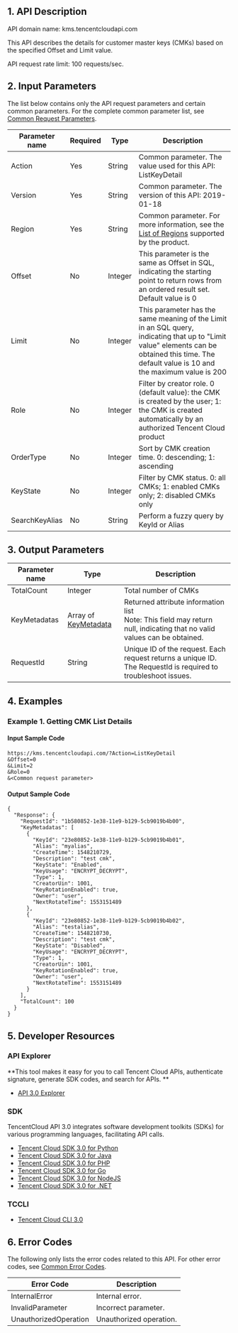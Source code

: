 ## 1. API Description

API domain name: kms.tencentcloudapi.com

This API describes the details for customer master keys (CMKs) based on the specified Offset and Limit value.

API request rate limit: 100 requests/sec.

## 2. Input Parameters

The list below contains only the API request parameters and certain common parameters. For the complete common parameter list, see [Common Request Parameters](/document/api/573/34406).

| Parameter name | Required | Type | Description |
|---------|---------|---------|---------|
| Action | Yes | String | Common parameter. The value used for this API: ListKeyDetail |
| Version | Yes | String | Common parameter. The version of this API: 2019-01-18 |
| Region | Yes | String | Common parameter. For more information, see the [List of Regions](/document/api/573/34406#.E5.9C.B0.E5.9F.9F.E5.88.97.E8.A1.A8) supported by the product. |
| Offset | No | Integer | This parameter is the same as Offset in SQL, indicating the starting point to return rows from an ordered result set. Default value is 0 |
| Limit | No | Integer | This parameter has the same meaning of the Limit in an SQL query, indicating that up to "Limit value" elements can be obtained this time. The default value is 10 and the maximum value is 200 |
| Role | No | Integer | Filter by creator role. 0 (default value): the CMK is created by the user; 1: the CMK is created automatically by an authorized Tencent Cloud product |
| OrderType | No | Integer | Sort by CMK creation time. 0: descending; 1: ascending |
| KeyState | No | Integer | Filter by CMK status. 0: all CMKs; 1: enabled CMKs only; 2: disabled CMKs only |
| SearchKeyAlias | No | String | Perform a fuzzy query by KeyId or Alias |

## 3. Output Parameters

| Parameter name | Type | Description |
|---------|---------|---------|
| TotalCount | Integer | Total number of CMKs |
| KeyMetadatas | Array of [KeyMetadata](/document/api/573/34431#KeyMetadata) | Returned attribute information list <br/>Note: This field may return null, indicating that no valid values can be obtained. |
| RequestId | String | Unique ID of the request. Each request returns a unique ID. The RequestId is required to troubleshoot issues. |

## 4. Examples

### Example 1. Getting CMK List Details

#### Input Sample Code

```
https://kms.tencentcloudapi.com/?Action=ListKeyDetail
&Offset=0
&Limit=2
&Role=0
&<Common request parameter>
```

#### Output Sample Code

```
{
  "Response": {
    "RequestId": "1b580852-1e38-11e9-b129-5cb9019b4b00",
    "KeyMetadatas": [
      {
        "KeyId": "23e80852-1e38-11e9-b129-5cb9019b4b01",
        "Alias": "myalias",
        "CreateTime": 1548210729,
        "Description": "test cmk",
        "KeyState": "Enabled",
        "KeyUsage": "ENCRYPT_DECRYPT",
        "Type": 1,
        "CreatorUin": 1001,
        "KeyRotationEnabled": true,
        "Owner": "user",
        "NextRotateTime": 1553151489
      },
      {
        "KeyId": "23e80852-1e38-11e9-b129-5cb9019b4b02",
        "Alias": "testalias",
        "CreateTime": 1548210730,
        "Description": "test cmk",
        "KeyState": "Disabled",
        "KeyUsage": "ENCRYPT_DECRYPT",
        "Type": 1,
        "CreatorUin": 1001,
        "KeyRotationEnabled": true,
        "Owner": "user",
        "NextRotateTime": 1553151489
      }
    ],
    "TotalCount": 100
  }
}
```


## 5. Developer Resources

### API Explorer

**This tool makes it easy for you to call Tencent Cloud APIs,  authenticate signature, generate SDK codes, and search for APIs. **

* [API 3.0 Explorer](https://console.cloud.tencent.com/api/explorer?Product=kms&Version=2019-01-18&Action=ListKeyDetail)

### SDK

TencentCloud API 3.0 integrates software development toolkits (SDKs) for various programming languages, facilitating API calls. 

* [Tencent Cloud SDK 3.0 for Python](https://github.com/TencentCloud/tencentcloud-sdk-python)
* [Tencent Cloud SDK 3.0 for Java](https://github.com/TencentCloud/tencentcloud-sdk-java)
* [Tencent Cloud SDK 3.0 for PHP](https://github.com/TencentCloud/tencentcloud-sdk-php)
* [Tencent Cloud SDK 3.0 for Go](https://github.com/TencentCloud/tencentcloud-sdk-go)
* [Tencent Cloud SDK 3.0 for NodeJS](https://github.com/TencentCloud/tencentcloud-sdk-nodejs)
* [Tencent Cloud SDK 3.0 for .NET](https://github.com/TencentCloud/tencentcloud-sdk-dotnet)

### TCCLI

* [Tencent Cloud CLI 3.0](https://cloud.tencent.com/document/product/440/6176)

## 6. Error Codes

The following only lists the error codes related to this API. For other error codes, see [Common Error Codes](/document/api/573/15694#.E5.85.AC.E5.85.B1.E9.94.99.E8.AF.AF.E7.A0.81).

| Error Code | Description |
|---------|---------|
| InternalError | Internal error. |
| InvalidParameter | Incorrect parameter. |
| UnauthorizedOperation | Unauthorized operation. |
